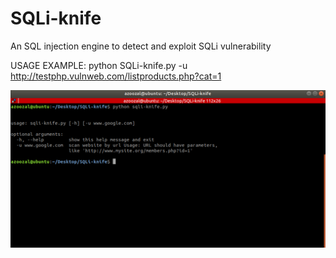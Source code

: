 # SQLi-knife
An SQL injection engine to detect and exploit SQLi vulnerability 

USAGE EXAMPLE: python SQLi-knife.py -u http://testphp.vulnweb.com/listproducts.php?cat=1

![](images/usage.png)
















